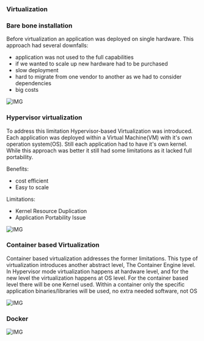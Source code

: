 ### Virtualization

### Bare bone installation
Before virtualization an application was deployed on single hardware.
This approach had several downfalls:
  - application was not used to the full capabilities
  - if we wanted to scale up new hardware had to be purchased
  - slow deployment
  - hard to migrate from one vendor to another as we had to consider dependencies
  - big costs


![IMG]()

### Hypervisor virtualization
To address this limitation Hypervisor-based Virtualization was introduced.
Each application was deployed within a Virtual Machine(VM) with it's own operation system(OS).
Still each application had to have it's own kernel. While this approach was
better it still had some limitations as it lacked full portability.

Benefits:
  - cost efficient
  - Easy to scale

Limitations:
  - Kernel Resource Duplication
  - Application Portability Issue

![IMG]()

### Container based Virtualization

Container based virtualization addresses the former limitations. This type of virtualization introduces another abstract level,
The Container Engine level. In Hypervisor mode virtualization happens at hardware level, and for the new level the virtualization happens at OS level.
For the container based level there will be one Kernel used.
Within a container only the specific application binaries/libraries will be used, no extra needed software, not OS

![IMG]()

### Docker
![IMG]()
